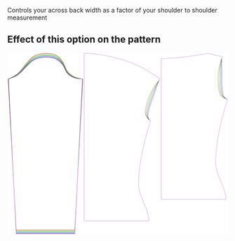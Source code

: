 Controls your across back width as a factor of your shoulder to shoulder measurement

## Effect of this option on the pattern

![This image shows the effect of this option by superimposing several variants that have a different value for this option](diana_acrossbackfactor_sample.svg "Effect of this option on the pattern")
